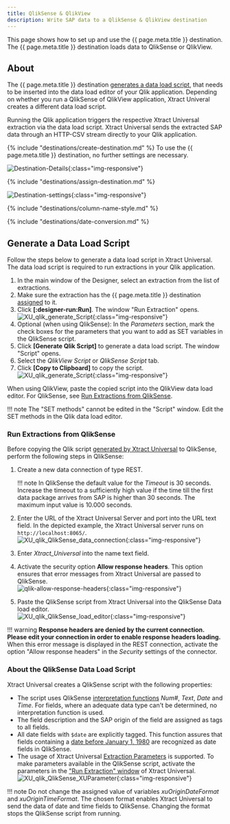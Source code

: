```yaml
---
title: QlikSense & QlikView
description: Write SAP data to a QlikSense & QlikView destination
---
```


This page shows how to set up and use the {{ page.meta.title }} destination. 
The {{ page.meta.title }} destination loads data to QlikSense or QlikView.

## About

The {{ page.meta.title }} destination [generates a data load script](#generate-a-data-load-script), that needs to be inserted into the data load editor of your Qlik application. 
Depending on whether you run a QlikSense of QlikView application, Xtract Univeral creates a different data load script.

Running the Qlik application triggers the respective Xtract Universal extraction via the data load script. 
Xtract Universal sends the extracted SAP data through an HTTP-CSV stream directly to your Qlik application.


{% include "destinations/create-destination.md" %}
To use the {{ page.meta.title }} destination, no further settings are necessary.

![Destination-Details](../../assets/images/documentation/destinations/qlik/destination-details.png){:class="img-responsive"}

{% include "destinations/assign-destination.md" %}

![Destination-settings](../../assets/images/documentation/destinations/qlik/destination-settings.png){:class="img-responsive"}

{% include "destinations/column-name-style.md" %}

{% include "destinations/date-conversion.md" %}


## Generate a Data Load Script

Follow the steps below to generate a data load script in Xtract Universal.
The data load script is required to run extractions in your Qlik application.

1. In the main window of the Designer, select an extraction from the list of extractions.
2. Make sure the extraction has the {{ page.meta.title }} destination [assigned](#assign-the-qliksense-qlikview-destination-to-an-extraction) to it.
3. Click **[:designer-run:Run]**. The window "Run Extraction" opens.<br>
![XU_qlik_generate_Script](../../assets/images/documentation/destinations/qlik/XU_qlik_generate_Script.png){:class="img-responsive"}
4. Optional (when using QlikSense): In the *Parameters* section, mark the check boxes for the parameters that you want to add as SET variables in the QlikSense script.
5. Click **[Generate Qlik Script]** to generate a data load script. The window "Script" opens.
6. Select the *QlikView Script* or *QlikSense Script* tab.
7. Click **[Copy to Clipboard]** to copy the script.<br>
![XU_qlik_generate_Script](../../assets/images/documentation/destinations/qlik/XU_qlik_generate_Script_2.png){:class="img-responsive"}

When using QlikView, paste the copied script into the QlikView data load editor. For QlikSense, see [Run Extractions from QlikSense](#run-extractions-from-qliksense).

!!! note
	The "SET methods" cannot be edited in the "Script" window. Edit the SET methods in the Qlik data load editor. 


### Run Extractions from QlikSense
	
Before copying the Qlik script [generated by Xtract Universal](#generate-a-data-load-script) to QlikSense, perform the following steps in QlikSense:

1. Create a new data connection of type REST. <br>

	!!! note
		In QlikSense the default value for the *Timeout* is 30 seconds. 
		Increase the timeout to a sufficiently high value if the time till the first data package arrives from SAP is higher than 30 seconds. 
		The maximum input value is 10.000 seconds.

2. Enter the URL of the Xtract Universal Server and port into the URL text field. In the depicted example, the Xtract Universal server runs on `http://localhost:8065/`.<br>
![XU_qlik_QlikSense_data_connection](../../assets/images/documentation/destinations/qlik/XU_qlik_QlikSense_data_connection.png){:class="img-responsive"}
3. Enter *Xtract_Universal* into the name text field.
4. Activate the security option **Allow response headers**. This option ensures that error messages from Xtract Universal are passed to QlikSense.<br>
![qlik-allow-response-headers](../../assets/images/documentation/destinations/qlik/qlik-allow-response-headers.png){:class="img-responsive"}
5. Paste the QlikSense script from Xtract Universal into the QlikSense Data load editor.<br>
![XU_qlik_QlikSense_load_editor](../../assets/images/documentation/destinations/qlik/XU_qlik_QlikSense_load_editor.png){:class="img-responsive"}

!!! warning
	**Response headers are denied by the current connection. Please edit your connection in order to enable response headers loading.**<br>
	When this error message is displayed in the REST connection, activate the option "Allow response headers" in the *Security* settings of the connector.

### About the QlikSense Data Load Script

Xtract Universal creates a QlikSense script with the following properties:

- The script uses QlikSense [interpretation functions](https://help.qlik.com/en-US/sense/June2020/Subsystems/Hub/Content/Sense_Hub/Scripting/InterpretationFunctions/interpretation-functions.htm) *Num#*, *Text*, *Date* and *Time*. 
For fields, where an adequate data type can't be determined, no interpretation function is used.
- The field description and the SAP origin of the field are assigned as tags to all fields.
- All date fields with `$date` are explicitly tagged. This function assures that fields containing a [date before January 1, 1980](https://help.qlik.com/en-US/sense/April2020/Subsystems/Hub/Content/Sense_Hub/Scripting/date-time-interpretation.htm) are recognized as date fields in QlikSense.
- The usage of Xtract Universal [Extraction Parameters](../parameters/extraction-parameters.md) is supported. 
To make parameters available in the QlikSense script, activate the parameters in the ["Run Extraction" window](../execute-and-automate/run-an-extraction.md/#run-extractions-in-the-designer) of Xtract Universal.<br>
![XU_qlik_QlikSense_XUParameter](../../assets/images/documentation/destinations/qlik/XU_qlik_QlikSense_XUParameter.png){:class="img-responsive"}

!!! note
	Do not change the assigned value of variables *xuOriginDateFormat* and *xuOriginTimeFormat*.
	The chosen format enables Xtract Universal to send the data of date and time fields to QlikSense. Changing the format stops the QlikSense script from running.

